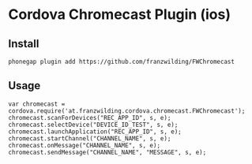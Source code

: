 
# Cordova Chromecast Plugin (ios)

## Install

    phonegap plugin add https://github.com/franzwilding/FWChromecast

## Usage

    var chromecast = cordova.require('at.franzwilding.cordova.chromecast.FWChromecast');
    chromecast.scanForDevices("REC_APP_ID", s, e);
    chromecast.selectDevice("DEVICE_ID_TEST", s, e);
    chromecast.launchApplication("REC_APP_ID", s, e);
    chromecast.startChannel("CHANNEL_NAME", s, e);
    chromecast.onMessage("CHANNEL_NAME", s, e);
    chromecast.sendMessage("CHANNEL_NAME", "MESSAGE", s, e);
